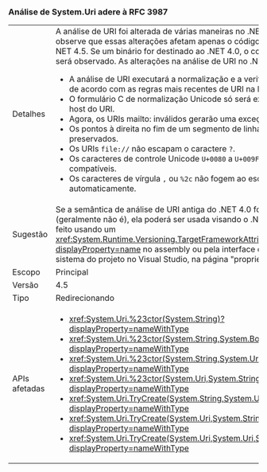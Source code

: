 ### <a name="systemuri-parsing-adheres-to-rfc-3987"></a>Análise de System.Uri adere à RFC 3987

|   |   |
|---|---|
|Detalhes|A análise de URI foi alterada de várias maneiras no .NET 4.5. No entanto, observe que essas alterações afetam apenas o código que se destinam ao NET 4.5. Se um binário for destinado ao .NET 4.0, o comportamento antigo será observado. As alterações na análise de URI no .NET 4.5 incluem:<ul><li>A análise de URI executará a normalização e a verificação de caracteres de acordo com as regras mais recentes de URI na RFC 3987.</li><li>O formulário C de normalização Unicode só será executado na parte de host do URI.</li><li>Agora, os URIs mailto: inválidos gerarão uma exceção.</li><li>Os pontos à direita no fim de um segmento de linha agora são preservados.</li><li>Os URIs <code>file://</code> não escapam o caractere <code>?</code>.</li><li>Os caracteres de controle Unicode <code>U+0080</code> a <code>U+009F</code> não são compatíveis.</li><li>Os caracteres de vírgula <code>,</code> ou <code>%2c</code> não fogem ao escape automaticamente.</li></ul>|
|Sugestão|Se a semântica de análise de URI antiga do .NET 4.0 for necessária (geralmente não é), ela poderá ser usada visando o .NET 4.0. Isso pode ser feito usando um <xref:System.Runtime.Versioning.TargetFrameworkAttribute?displayProperty=name> no assembly ou pela interface do usuário do sistema do projeto no Visual Studio, na página "propriedades do projeto".|
|Escopo|Principal|
|Versão|4.5|
|Tipo|Redirecionando|
|APIs afetadas|<ul><li><xref:System.Uri.%23ctor(System.String)?displayProperty=nameWithType></li><li><xref:System.Uri.%23ctor(System.String,System.Boolean)?displayProperty=nameWithType></li><li><xref:System.Uri.%23ctor(System.String,System.UriKind)?displayProperty=nameWithType></li><li><xref:System.Uri.%23ctor(System.Uri,System.String)?displayProperty=nameWithType></li><li><xref:System.Uri.TryCreate(System.String,System.UriKind,System.Uri@)?displayProperty=nameWithType></li><li><xref:System.Uri.TryCreate(System.Uri,System.String,System.Uri@)?displayProperty=nameWithType></li><li><xref:System.Uri.TryCreate(System.Uri,System.Uri,System.Uri@)?displayProperty=nameWithType></li></ul>|

